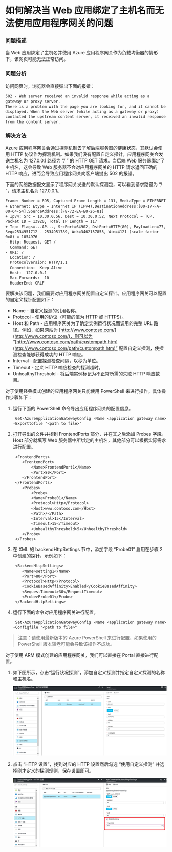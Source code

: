 <properties
	pageTitle="如何解决当 Web 应用绑定了主机名而无法使用应用程序网关的问题"
	description="如何解决当 Web 应用绑定了主机名而无法使用应用程序网关的问题。"
	services="application-gateway"
	documentationCenter=""
	authors=""
	manager=""
	editor=""
	tags=""/>

<tags
	ms.service="application-gateway-aog"
	ms.date="12/05/2016"
	wacn.date="12/05/2016"/>
# 如何解决当 Web 应用绑定了主机名而无法使用应用程序网关的问题 #

### 问题描述 ###

当 Web 应用绑定了主机名并使用 Azure 应用程序网关作为负载均衡器的情形下，该网页可能无法正常访问。

### 问题分析 ###

访问网页时，浏览器会直接弹出下面的报错：

    502 - Web server received an invalid response while acting as a gateway or proxy server.
    There is a problem with the page you are looking for, and it cannot be displayed. When the Web server (while acting as a gateway or proxy) contacted the upstream content server, it received an invalid response from the content server.

### 解决方法 ###

Azure 应用程序网关会通过探测机制去了解后端服务器的健康状态，其默认会使用 HTTP 协议作为探测机制。如果我们没有配置自定义探针，应用程序网关会发送主机名为 127.0.0.1 路径为 “/ ” 的 HTTP GET 请求。当后端 Web 服务器绑定了主机名，这会导致 Web 服务器不会对应用程序网关的 HTTP 请求返回正确的 HTTP 响应，进而会导致应用程序网关向客户端抛出 502 的报错。

下面的网络数据报文显示了程序网关发送的默认探测包，可以看到请求路径为 “/ ”，请求主机名为 127.0.0.1。

    Frame: Number = 895, Captured Frame Length = 131, MediaType = ETHERNET
    + Ethernet: Etype = Internet IP (IPv4),DestinationAddress:[00-17-FA-00-64-54],SourceAddress:[F8-72-EA-E0-26-81]
    + Ipv4: Src = 10.30.0.56, Dest = 10.30.0.52, Next Protocol = TCP, Packet ID = 13920, Total IP Length = 117
    + Tcp: Flags=...AP..., SrcPort=64902, DstPort=HTTP(80), PayloadLen=77, Seq=2534951712 - 2534951789, Ack=3462157853, Win=4121 (scale factor 0x8) = 1054976
    - Http: Request, GET / 
      Command: GET
    - URI: /
      Location: / 
      ProtocolVersion: HTTP/1.1
      Connection:  Keep-Alive
      Host:  127.0.0.1
      Max-Forwards:  10
      HeaderEnd: CRLF

要解决该问题，我们需要对应用程序网关配置自定义探针。应用程序网关可以配置的自定义探针配置如下：

- Name - 自定义探测的引用名称。
- Protocol - 使用的协议（可能的值为 HTTP 或 HTTPS）。
- Host 和 Path - 应用程序网关为了确定实例运行状况而调用的完整 URL 路径。例如，如果网站为 [http://www.contoso.com/](http://www.contoso.com/)，则可以为 “[http://www.contoso.com/path/custompath.htm](http://www.contoso.com/path/custompath.htm)” 配置自定义探测，使探测检查能够获得成功的 HTTP 响应。
- Interval - 配置探测检查间隔，以秒为单位。
- Timeout - 定义 HTTP 响应检查的探测超时。
- UnhealthyThreshold - 将后端实例标记为不正常所需的失败 HTTP 响应数目。

对于使用经典模式创建的应用程序网关只能使用 PowerShell 来进行操作。具体操作步骤如下：

1. 运行下面的 PowerShell 命令导出应用程序网关的配置信息。

		Get-AzureApplicationGatewayConfig -Name <application gateway name> -Exporttofile "<path to file>"

2. 打开导出的文件并找到 FrontendPorts 部分，并在其之后添加 Probes 字段。Host 部分就填写 Web 服务器中所绑定的主机名，其他部分可以根据实际需求进行配置。

		<FrontendPorts>
		   <FrontendPort>
		       <Name>FrontendPort1</Name>
		       <Port>80</Port>
		   </FrontendPort>
		</FrontendPorts>
		   <Probes>
		       <Probe>
		       <Name>Probe01</Name>
		       <Protocol>Http</Protocol>
		       <Host>www.contoso.com</Host>
		       <Path>/</Path>
		       <Interval>15</Interval>
		       <Timeout>15</Timeout>
		       <UnhealthyThreshold>5</UnhealthyThreshold>
		   </Probe>
		</Probes>

3. 在 XML 的 backendHttpSettings 节中，添加字段 “<Probe>Probe01</Probe>” 启用在步骤 2 中创建的探针，示例如下：

		<BackendHttpSettings>
		   <Name>setting1</Name>
		   <Port>80</Port>
		   <Protocol>Http</Protocol>
		   <CookieBasedAffinity>Enabled</CookieBasedAffinity>
		   <RequestTimeout>30</RequestTimeout>
		   <Probe>Probe01</Probe>
		</BackendHttpSettings>

4. 运行下面的命令对应用程序网关进行配置。

		Set-AzureApplicationGatewayConfig -Name <application gateway name> -Configfile "<path to file>"

>注意：请使用最新版本的 Azure PowerShell 来进行配置，如果使用的 PowerShell 版本较老可能会导致该操作不成功。

对于使用 ARM 模式创建的应用程序网关，我们可以直接在 Portal 直接进行配置。

1. 如下图所示，点击“运行状况探测”，添加自定义探测并指定自定义探测的名称和主机名。

	![Portal-ARMAppGw](./media/aog-web-apps-bind-host-name-gateway-unusable/status-detection.png)

2. 点击 “HTTP 设置”，找到对应的 HTTP 设置然后勾选 “使用自定义探测” 并选择刚才定义的探测规则，保存设置即可。
 
	![Portal-ARMAppGw](./media/aog-web-apps-bind-host-name-gateway-unusable/HTTP-setting.png)
